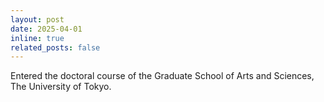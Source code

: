 ```yaml
---
layout: post
date: 2025-04-01 
inline: true
related_posts: false
---
```


Entered the doctoral course of the Graduate School of Arts and Sciences, The University of Tokyo.
